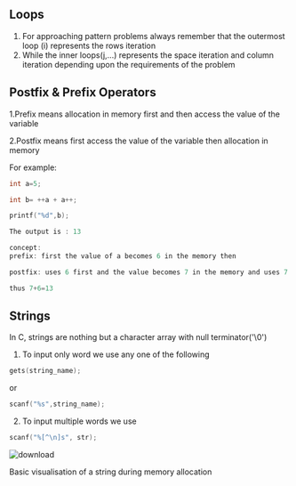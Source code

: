 ## Loops
1. For approaching pattern problems always remember that the outermost loop (i) represents the rows iteration
2. While the inner loops(j,...) represents the space iteration and column iteration depending upon the requirements of the problem

## Postfix & Prefix Operators
1.Prefix means allocation in memory first and then access the value of the variable

2.Postfix means first access the value of the variable then allocation in memory

For example:

```C
int a=5;

int b= ++a + a++;

printf("%d",b);

The output is : 13

concept: 
prefix: first the value of a becomes 6 in the memory then 

postfix: uses 6 first and the value becomes 7 in the memory and uses 7 

thus 7+6=13
```

## Strings
In C, strings are nothing but a character array with null terminator('\0')

1. To input only word we use any one of the following 
```C
gets(string_name);
```
or 
```C
scanf("%s",string_name);
```
2. To input multiple words we use
```C
scanf("%[^\n]s", str);
```
![download](https://github.com/ArchismwanChatterjee/C/assets/115975340/4762c90d-8487-4edf-83c0-7c37d64e4621)

Basic visualisation of a string during memory allocation

